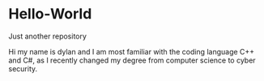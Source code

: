 # Hello-World
Just another repository 

Hi my name is dylan and I am most familiar with the coding language C++ and C#, as I recently changed my degree from computer science to cyber security.
